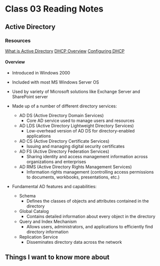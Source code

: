 # Class 03 Reading Notes

## Active Directory

### Resources

[What is Active Directory](https://www.cyberark.com/what-is/active-directory/)
[DHCP Overview](https://www.professormesser.com/network-plus/n10-008/n10-008-video/dhcp-overview-n10-008/)
[Configuring DHCP](https://www.professormesser.com/network-plus/n10-008/n10-008-video/configuring-dhcp-n10-008/)

#### Overview

- Introduced in Windows 2000
- Included with most MS Windows Server OS
- Used by variety of Microsoft solutions like Exchange Server and SharePoint server

- Made up of a number of different directory services:
  - AD DS (Active Directory Domain Services)
    - Core AD service used to manage users and resources
  - AD LDS (Active Directory Lightweight Directory Services)
    - Low-overhead version of AD DS for directory-enabled applications
  - AD CS (Active Directory Certificate Services)
    - Issuing and managing digital security certificates
  - AD FS (Active Directory Federation Services)
    - Sharing identity and access management information across organizations and enterprises
  - AD RMS (Active Directory Rights Management Services)
    - Information rights management (controlling access permissions to documents, workbooks, presentations, etc.)

- Fundamental AD features and capabilities:
  - Schema
    - Defines the classes of objects and attributes contained in the directory
  - Global Catalog
    - Contains detailed information about every object in the directory
  - Query and Index Mechanism
    - Allows users, administrators, and applications to efficiently find directory information
  - Replication Service
    - Disseminates directory data across the network

## Things I want to know more about
